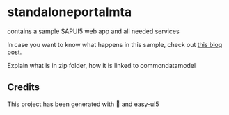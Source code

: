 # standaloneportalmta

contains a sample SAPUI5 web app and all needed services 

In case you want to know what happens in this sample, check out [this blog post](https://blogs.sap.com/2020/06/22/understanding-the-nuts-and-bolts-of-sap-fiori-development-for-cloud-foundry/).

Explain what is in zip folder, how it is linked to commondatamodel


## Credits
This project has been generated with 💙 and [easy-ui5](https://github.com/SAP)
